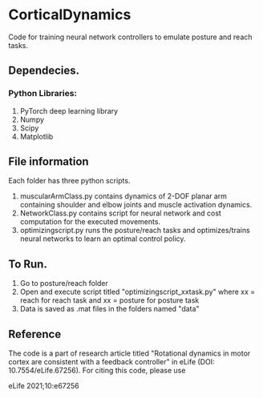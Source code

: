 # CorticalDynamics
Code for training neural network controllers to emulate posture and reach tasks.

## Dependecies.

### Python Libraries:
  1. PyTorch deep learning library
  2. Numpy
  3. Scipy
  4. Matplotlib
  
## File information
Each folder has three python scripts.
1. muscularArmClass.py contains dynamics of 2-DOF planar arm containing shoulder and elbow joints and muscle activation dynamics. 
2. NetworkClass.py contains script for neural network and cost computation for the executed movements.
3. optimizingscript.py runs the posture/reach tasks and optimizes/trains neural networks to learn an optimal control policy.


## To Run.
1. Go to posture/reach folder
2. Open and execute script titled "optimizingscript_xxtask.py" where xx = reach for reach task and xx = posture for posture task
3. Data is saved as .mat files in the folders named "data"


## Reference

The code is a part of research article titled "Rotational dynamics in motor cortex are consistent with a feedback controller" in eLife (DOI: 10.7554/eLife.67256). For citing this code, please use

eLife 2021;10:e67256



